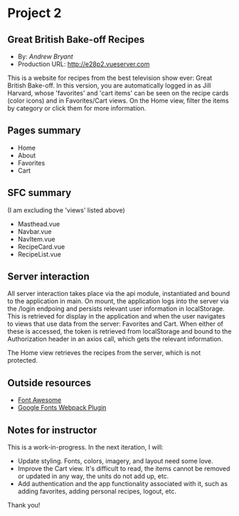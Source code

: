# Project 2
## Great British Bake-off Recipes
+ By: *Andrew Bryant*
+ Production URL: <http://e28p2.vueserver.com>

This is a website for recipes from the best television show ever: Great British Bake-off. In this version, you are automatically logged in as Jill Harvard, whose 'favorites' and 'cart items' can be seen on the recipe cards (color icons) and in Favorites/Cart views. On the Home view, filter the items by category or click them for more information.

## Pages summary
- Home
- About
- Favorites
- Cart

## SFC summary
(I am excluding the 'views' listed above)
- Masthead.vue
- Navbar.vue
- NavItem.vue
- RecipeCard.vue
- RecipeList.vue

## Server interaction
All server interaction takes place via the api module, instantiated and bound to the application in main. On mount, the application logs into the server via the /login endpoing and persists relevant user information in localStorage. This is retrieved for display in the application and when the user navigates to views that use data from the server: Favorites and Cart. When either of these is accessed, the token is retrieved from localStorage and bound to the Authorization header in an axios call, which gets the relevant information.

The Home view retrieves the recipes from the server, which is not protected.

## Outside resources
- [Font Awesome](https://fontawesome.com/icons?d=gallery)
- [Google Fonts Webpack Plugin](https://www.npmjs.com/package/google-fonts-webpack-plugin)

## Notes for instructor
This is a work-in-progress. In the next iteration, I will:
- Update styling. Fonts, colors, imagery, and layout need some love.
- Improve the Cart view. It's difficult to read, the items cannot be removed or updated in any way, the units do not add up, etc.
- Add authentication and the app functionality associated with it, such as adding favorites, adding personal recipes, logout, etc.

Thank you!

